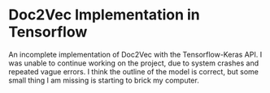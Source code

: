 # Doc2Vec Implementation in Tensorflow

An incomplete implementation of Doc2Vec with the Tensorflow-Keras API. I was unable to continue working on the project, due to system crashes and repeated vague errors. I think the outline of the model is correct, but some small thing I am missing is starting to brick my computer.
